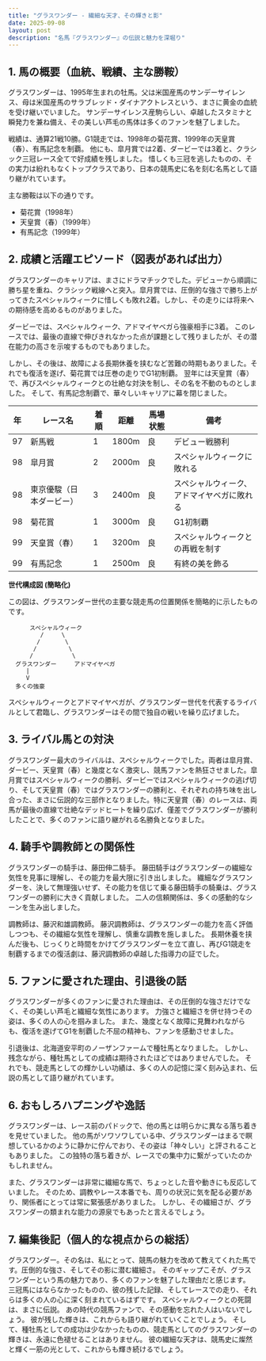```yaml
---
title: "グラスワンダー - 繊細な天才、その輝きと影"
date: 2025-09-08
layout: post
description: "名馬『グラスワンダー』の伝説と魅力を深堀り"
---
```


## 1. 馬の概要（血統、戦績、主な勝鞍）

グラスワンダーは、1995年生まれの牡馬。父は米国産馬のサンデーサイレンス、母は米国産馬のサラブレッド・ダイナアクトレスという、まさに黄金の血統を受け継いでいました。  サンデーサイレンス産駒らしい、卓越したスタミナと瞬発力を兼ね備え、その美しい芦毛の馬体は多くのファンを魅了しました。

戦績は、通算21戦10勝。G1競走では、1998年の菊花賞、1999年の天皇賞（春）、有馬記念を制覇。  他にも、皐月賞では2着、ダービーでは3着と、クラシック三冠レース全てで好成績を残しました。  惜しくも三冠を逃したものの、その実力は紛れもなくトップクラスであり、日本の競馬史に名を刻む名馬として語り継がれています。

主な勝鞍は以下の通りです。

* 菊花賞（1998年）
* 天皇賞（春）（1999年）
* 有馬記念（1999年）


## 2. 成績と活躍エピソード（図表があれば出力）

グラスワンダーのキャリアは、まさにドラマチックでした。デビューから順調に勝ち星を重ね、クラシック戦線へと突入。皐月賞では、圧倒的な強さで勝ち上がってきたスペシャルウィークに惜しくも敗れ2着。しかし、その走りには将来への期待感を高めるものがありました。

ダービーでは、スペシャルウィーク、アドマイヤベガら強豪相手に3着。  このレースでは、最後の直線で伸びきれなかった点が課題として残りましたが、その潜在能力の高さを示唆するものでもありました。

しかし、その後は、故障による長期休養を挟むなど苦難の時期もありました。それでも復活を遂げ、菊花賞では圧巻の走りでG1初制覇。  翌年には天皇賞（春）で、再びスペシャルウィークとの壮絶な対決を制し、その名を不動のものとしました。  そして、有馬記念制覇で、華々しいキャリアに幕を閉じました。

| 年 | レース名             | 着順 | 距離 | 馬場状態 | 備考                                      |
|---|----------------------|-----|-----|---------|-------------------------------------------|
| 97 | 新馬戦               | 1   | 1800m| 良       | デビュー戦勝利                             |
| 98 | 皐月賞               | 2   | 2000m| 良       | スペシャルウィークに敗れる                  |
| 98 | 東京優駿（日本ダービー）| 3   | 2400m| 良       | スペシャルウィーク、アドマイヤベガに敗れる     |
| 98 | 菊花賞               | 1   | 3000m| 良       | G1初制覇                                  |
| 99 | 天皇賞（春）         | 1   | 3200m| 良       | スペシャルウィークとの再戦を制す             |
| 99 | 有馬記念             | 1   | 2500m| 良       | 有終の美を飾る                             |


**世代構成図 (簡略化)**

この図は、グラスワンダー世代の主要な競走馬の位置関係を簡略的に示したものです。

```
      スペシャルウィーク
         /     \
        /       \
       /         \
      /           \
  グラスワンダー     アドマイヤベガ
     |
     V
  多くの強豪
```

スペシャルウィークとアドマイヤベガが、グラスワンダー世代を代表するライバルとして君臨し、グラスワンダーはその間で独自の戦いを繰り広げました。


## 3. ライバル馬との対決

グラスワンダー最大のライバルは、スペシャルウィークでした。両者は皐月賞、ダービー、天皇賞（春）と幾度となく激突し、競馬ファンを熱狂させました。皐月賞ではスペシャルウィークの勝利、ダービーではスペシャルウィークの逃げ切り、そして天皇賞（春）ではグラスワンダーの勝利と、それぞれの持ち味を出し合った、まさに伝説的な三部作となりました。特に天皇賞（春）のレースは、両馬が最後の直線で壮絶なデッドヒートを繰り広げ、僅差でグラスワンダーが勝利したことで、多くのファンに語り継がれる名勝負となりました。


## 4. 騎手や調教師との関係性

グラスワンダーの騎手は、藤田伸二騎手。  藤田騎手はグラスワンダーの繊細な気性を見事に理解し、その能力を最大限に引き出しました。  繊細なグラスワンダーを、決して無理強いせず、その能力を信じて乗る藤田騎手の騎乗は、グラスワンダーの勝利に大きく貢献しました。  二人の信頼関係は、多くの感動的なシーンを生み出しました。

調教師は、藤沢和雄調教師。  藤沢調教師は、グラスワンダーの能力を高く評価しつつも、その繊細な気性を理解し、慎重な調教を施しました。  長期休養を挟んだ後も、じっくりと時間をかけてグラスワンダーを立て直し、再びG1競走を制覇するまでの復活劇は、藤沢調教師の卓越した指導力の証でした。


## 5. ファンに愛された理由、引退後の話

グラスワンダーが多くのファンに愛された理由は、その圧倒的な強さだけでなく、その美しい芦毛と繊細な気性にあります。  力強さと繊細さを併せ持つその姿は、多くの人の心を掴みました。  また、幾度となく故障に見舞われながらも、復活を遂げてG1を制覇した不屈の精神も、ファンを感動させました。

引退後は、北海道安平町のノーザンファームで種牡馬となりました。  しかし、残念ながら、種牡馬としての成績は期待されたほどではありませんでした。  それでも、競走馬としての輝かしい功績は、多くの人の記憶に深く刻み込まれ、伝説の馬として語り継がれています。


## 6. おもしろハプニングや逸話

グラスワンダーは、レース前のパドックで、他の馬とは明らかに異なる落ち着きを見せていました。  他の馬がソワソワしている中、グラスワンダーはまるで瞑想しているかのように静かに佇んでおり、その姿は「神々しい」と評されることもありました。  この独特の落ち着きが、レースでの集中力に繋がっていたのかもしれません。

また、グラスワンダーは非常に繊細な馬で、ちょっとした音や動きにも反応していました。  そのため、調教やレース本番でも、周りの状況に気を配る必要があり、関係者にとっては常に緊張感がありました。  しかし、その繊細さが、グラスワンダーの類まれな能力の源泉でもあったと言えるでしょう。


## 7. 編集後記（個人的な視点からの総括）

グラスワンダー。その名は、私にとって、競馬の魅力を改めて教えてくれた馬です。圧倒的な強さ、そしてその影に潜む繊細さ。  そのギャップこそが、グラスワンダーという馬の魅力であり、多くのファンを魅了した理由だと感じます。  三冠馬にはならなかったものの、彼の残した記録、そしてレースでの走り、それらは多くの人の心に深く刻まれているはずです。  スペシャルウィークとの死闘は、まさに伝説。  あの時代の競馬ファンで、その感動を忘れた人はいないでしょう。  彼が残した輝きは、これからも語り継がれていくことでしょう。  そして、種牡馬としての成功は少なかったものの、競走馬としてのグラスワンダーの輝きは、永遠に色褪せることはありません。  彼の繊細な天才は、競馬史に燦然と輝く一筋の光として、これからも輝き続けるでしょう。
